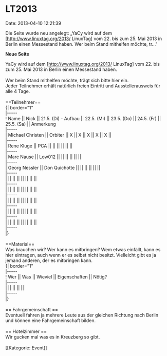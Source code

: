 LT2013
======

Date: 2013-04-10 12:21:39

Die Seite wurde neu angelegt: „YaCy wird auf dem
\[http://www.linuxtag.org/2013/ LinuxTag\] vom 22. bis zum 25. Mai 2013
in Berlin einen Messestand haben. Wer beim Stand mithelfen möchte,
tr..."

**Neue Seite**

<div>

YaCy wird auf dem \[http://www.linuxtag.org/2013/ LinuxTag\] vom 22. bis
zum 25. Mai 2013 in Berlin einen Messestand haben.\
\
Wer beim Stand mithelfen möchte, trägt sich bitte hier ein.\
Jeder Teilnehmer erhält natürlich freien Eintritt und Ausstellerausweis
für alle 4 Tage.\
\
==Teilnehmer==\
{\| border=\"1\"\
\|\-\-\-\--\
! Name \|\| Nick \|\| 21.5. (Di) - Aufbau \|\| 22.5. (Mi) \|\| 23.5.
(Do) \|\| 24.5. (Fr) \|\| 25.5. (Sa) \|\| Anmerkung\
\|\-\-\-\--\
\| Michael Christen \|\| Orbiter \|\| X \|\| X \|\| X \|\| X \|\| X
\|\|\
\|\-\-\-\--\
\| Rene Kluge \|\| PCA \|\| \|\| \|\| \|\| \|\| \|\|\
\|\-\-\-\--\
\| Marc Nause \|\| Low012 \|\| \|\| \|\| \|\| \|\| \|\|\
\|\-\-\-\--\
\| Georg Nessler \|\| Don Quichotte \|\| \|\| \|\| \|\| \|\| \|\|\
\|\-\-\-\--\
\| \|\| \|\| \|\| \|\| \|\| \|\| \|\|\
\|\-\-\-\--\
\| \|\| \|\| \|\| \|\| \|\| \|\| \|\|\
\|\-\-\-\--\
\| \|\| \|\| \|\| \|\| \|\| \|\| \|\|\
\|\-\-\-\--\
\| \|\| \|\| \|\| \|\| \|\| \|\| \|\|\
\|\-\-\-\--\
\| \|\| \|\| \|\| \|\| \|\| \|\| \|\|\
\|\-\-\-\--\
\|}\
\
==Material==\
Was brauchen wir? Wer kann es mitbringen? Wem etwas einfällt, kann es
hier eintragen, auch wenn er es selbst nicht besitzt. Vielleicht gibt es
ja jemand anderen, der es mitbringen kann.\
{\| border=\"1\"\
\|\-\-\-\--\
! Wer \|\| Was \|\| Wieviel \|\| Eigenschaften \|\| Nötig?\
\|\-\-\-\--\
\| \|\| \|\| \|\| \|\|\
\|\-\-\-\--\
\|}\
\
== Fahrgemeinschaft ==\
Eventuell fahren ja mehrere Leute aus der gleichen Richtung nach Berlin
und können eine Fahrgemeinschaft bilden.\
\
== Hotelzimmer ==\
Wir gucken mal was es in Kreuzberg so gibt.\
\
\[\[Kategorie: Event\]\]

</div>
